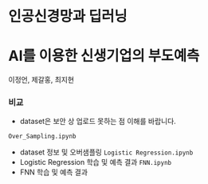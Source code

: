 # 인공신경망과 딥러닝

# AI를 이용한 신생기업의 부도예측
이정언, 제갈홍, 최지현

### 비교
+ dataset은 보안 상 업로드 못하는 점 이해를 바랍니다.

`Over_Sampling.ipynb`
+ dataset 정보 및 오버샘플링
`Logistic Regression.ipynb`
+ Logistic Regression 학습 및 예측 결과
`FNN.ipynb`
+ FNN 학습 및 예측 결과
